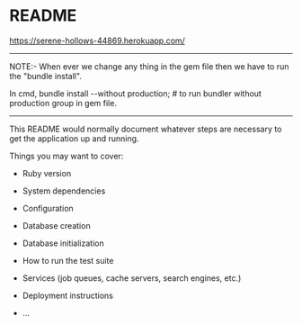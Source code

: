 # README

https://serene-hollows-44869.herokuapp.com/

--------------------------------------------------------
NOTE:- When ever we change any thing in the gem file then we have to run the "bundle install".

In cmd, 
bundle install --without production; # to run bundler without production group in gem file.


--------------------------------------------------------

This README would normally document whatever steps are necessary to get the
application up and running.

Things you may want to cover:

* Ruby version

* System dependencies

* Configuration

* Database creation

* Database initialization

* How to run the test suite

* Services (job queues, cache servers, search engines, etc.)

* Deployment instructions

* ...
